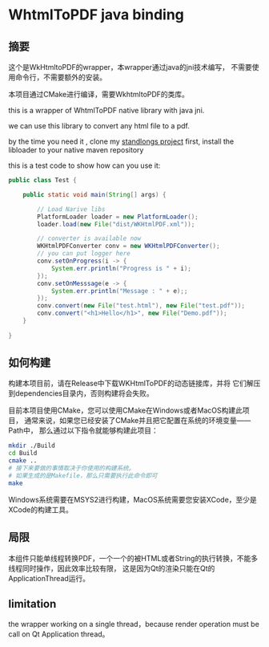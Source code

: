 # WhtmlToPDF java binding

## 摘要

这个是WkHtmltoPDF的wrapper，本wrapper通过java的jni技术编写，
不需要使用命令行，不需要额外的安装。

本项目通过CMake进行编译，需要WkhtmltoPDF的类库。

this is a wrapper of WhtmlToPDF native library with java jni.

we can use this library to convert any html file to a pdf.

by the time you need it , clone my [standlongs project](https://github.com/SW-Fantastic/standalone) first,
install the libloader to your native maven repository

this is a test code to show how can you use it: 
```java
public class Test {

	public static void main(String[] args) {

	    // Load Narive libs
		PlatformLoader loader = new PlatformLoader();
		loader.load(new File("dist/WKHtmlPDF.xml"));

		// converter is available now
		WKHtmlPDFConverter conv = new WKHtmlPDFConverter();
		// you can put logger here
		conv.setOnProgress(i -> {
			System.err.println("Progress is " + i);
		});
		conv.setOnMesssage(e -> {
			System.err.println("Message : " + e);;
		});
		conv.convert(new File("test.html"), new File("test.pdf"));
		conv.convert("<h1>Hello</h1>", new File("Demo.pdf"));
	}
	
}
```

## 如何构建

构建本项目前，请在Release中下载WKHtmlToPDF的动态链接库，并将
它们解压到dependencies目录内，否则构建将会失败。

目前本项目使用CMake，您可以使用CMake在Windows或者MacOS构建此项目，
通常来说，如果您已经安装了CMake并且把它配置在系统的环境变量——Path中，
那么通过以下指令就能够构建此项目：

```bash
mkdir ./Build
cd Build
cmake ..
# 接下来要做的事情取决于你使用的构建系统。
# 如果生成的是Makefile，那么只需要执行此命令即可
make
```

Windows系统需要在MSYS2进行构建，MacOS系统需要您安装XCode，至少是XCode的构建工具。


## 局限
本组件只能单线程转换PDF，一个一个的被HTML或者String的执行转换，不能多线程同时操作，因此效率比较有限，
这是因为Qt的渲染只能在Qt的ApplicationThread运行。

## limitation
the wrapper working on a single thread，because render operation must be call on
Qt Application thread。
